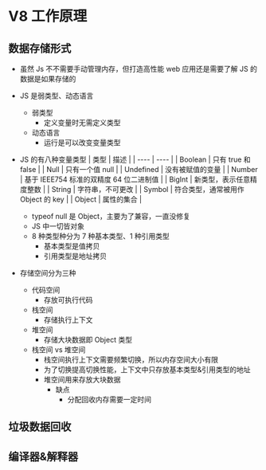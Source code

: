 # V8 工作原理

## 数据存储形式

- 虽然 Js 不不需要手动管理内存，但打造高性能 web 应用还是需要了解 JS 的数据是如果存储的
- JS 是弱类型、动态语言
  - 弱类型
    - 定义变量时无需定义类型
  - 动态语言
    - 运行是可以改变变量类型
- JS 的有八种变量类型
  | 类型 | 描述 |
  | ---- | ---- |
  | Boolean | 只有 true 和 false |
  | Null | 只有一个值 null |
  | Undefined | 没有被赋值的变量 |
  | Number | 基于 IEEE754 标准的双精度 64 位二进制值 |
  | BigInt | 新类型，表示任意精度整数 |
  | String | 字符串，不可更改 |
  | Symbol | 符合类型，通常被用作 Object 的 key |
  | Object | 属性的集合 |

  - typeof null 是 Object，主要为了兼容，一直没修复
  - JS 中一切皆对象
  - 8 种类型种分为 7 种基本类型、1 种引用类型
    - 基本类型是值拷贝
    - 引用类型是地址拷贝

- 存储空间分为三种
  - 代码空间
    - 存放可执行代码
  - 栈空间
    - 存储执行上下文
  - 堆空间
    - 存储大块数据即 Object 类型
  - 栈空间 vs 堆空间
    - 栈空间执行上下文需要频繁切换，所以内存空间大小有限
    - 为了切换提高切换性能，上下文中只存放基本类型&引用类型的地址
    - 堆空间用来存放大块数据
      - 缺点
        - 分配回收内存需要一定时间

## 垃圾数据回收

## 编译器&解释器
